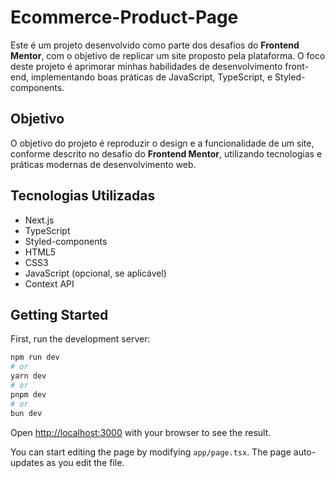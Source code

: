 # Ecommerce-Product-Page 

Este é um projeto desenvolvido como parte dos desafios do **Frontend Mentor**, com o objetivo de replicar um site proposto pela plataforma. O foco deste projeto é aprimorar minhas habilidades de desenvolvimento front-end, implementando boas práticas de JavaScript, TypeScript, e Styled-components.

## Objetivo

O objetivo do projeto é reproduzir o design e a funcionalidade de um site, conforme descrito no desafio do **Frontend Mentor**, utilizando tecnologias e práticas modernas de desenvolvimento web.

## Tecnologias Utilizadas

- Next.js
- TypeScript
- Styled-components
- HTML5
- CSS3
- JavaScript (opcional, se aplicável)
- Context API


## Getting Started

First, run the development server:

```bash
npm run dev
# or
yarn dev
# or
pnpm dev
# or
bun dev
```

Open [http://localhost:3000](http://localhost:3000) with your browser to see the result.

You can start editing the page by modifying `app/page.tsx`. The page auto-updates as you edit the file.

